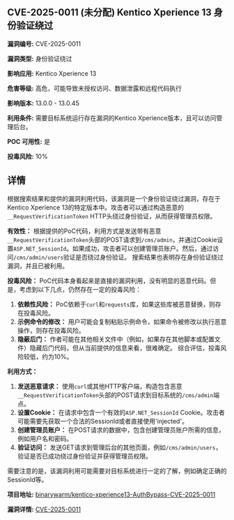 ## CVE-2025-0011 (未分配) Kentico Xperience 13 身份验证绕过

**漏洞编号:** CVE-2025-0011

**漏洞类型:** 身份验证绕过

**影响应用:** Kentico Xperience 13

**危害等级:** 高危，可能导致未授权访问、数据泄露和远程代码执行

**影响版本:** 13.0.0 - 13.0.45

**利用条件:** 需要目标系统运行存在漏洞的Kentico Xperience版本，且可以访问管理后台。

**POC 可用性:** 是

**投毒风险:** 10%

## 详情

根据搜索结果和提供的漏洞利用代码，该漏洞是一个身份验证绕过漏洞，存在于Kentico Xperience 13的特定版本中。攻击者可以通过构造恶意的`__RequestVerificationToken` HTTP头绕过身份验证，从而获得管理员权限。

**有效性：**
根据提供的PoC代码，利用方式是发送带有恶意`__RequestVerificationToken`头部的POST请求到`/cms/admin`，并通过Cookie设置`ASP.NET_SessionId`。如果成功，攻击者可以创建管理员账户。然后，通过访问`/cms/admin/users`验证是否绕过身份验证。
搜索结果也表明存在身份验证绕过漏洞，并且已被利用。

**投毒风险：**
PoC代码本身看起来是直接的漏洞利用，没有明显的恶意代码。但是，考虑到以下几点，仍然存在一定的投毒风险：
1.  **依赖性风险：** PoC依赖于`curl`和`requests`库，如果这些库被恶意替换，则存在投毒风险。
2.  **示例命令的修改：** 用户可能会复制粘贴示例命令，如果命令被修改以执行恶意操作，则存在投毒风险。
3.  **隐蔽后门：** 作者可能在其他相关文件中（例如，如果存在其他脚本或配置文件）隐藏后门代码，但从当前提供的信息来看，很难确定。 
综合评估，投毒风险较低，约为10%。

**利用方式：**
1.  **发送恶意请求：** 使用`curl`或其他HTTP客户端，构造包含恶意`__RequestVerificationToken`头部的POST请求到目标系统的`/cms/admin`端点。
2.  **设置Cookie：** 在请求中包含一个有效的`ASP.NET_SessionId` Cookie。攻击者可能需要先获取一个合法的SessionId或者直接使用'injected'。
3.  **创建管理员账户：** 在POST请求的数据中，包含创建管理员账户所需的信息，例如用户名和密码。
4.  **验证访问：** 发送GET请求到管理后台的其他页面，例如`/cms/admin/users`，验证是否已成功绕过身份验证并获得管理员权限。

需要注意的是，该漏洞利用可能需要对目标系统进行一定的了解，例如确定正确的SessionId等。

**项目地址:** [binarywarm/kentico-xperience13-AuthBypass-CVE-2025-0011](https://github.com/binarywarm/kentico-xperience13-AuthBypass-CVE-2025-0011)

**漏洞详情:** [CVE-2025-0011](https://nvd.nist.gov/vuln/detail/CVE-2025-0011)